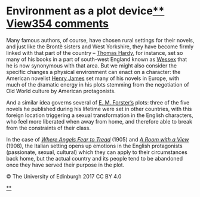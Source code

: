 # Environment as a plot device[** View354 comments](https://www.futurelearn.com/courses/how-to-read-a-novel/1/steps/185572#fl-comments)

Many famous authors, of course, have chosen rural settings for their novels, and just like the Brontë sisters and West Yorkshire, they have become firmly linked with that part of the country – [Thomas Hardy](https://en.wikipedia.org/wiki/Thomas_Hardy), for instance, set so many of his books in a part of south-west England known as [Wessex](https://en.wikipedia.org/wiki/Thomas_Hardy%27s_Wessex) that he is now synonymous with that area. But we might also consider the specific changes a physical environment can enact on a character: the American novelist [Henry James](https://en.wikipedia.org/wiki/Henry_James) set many of his novels in Europe, with much of the dramatic energy in his plots stemming from the negotiation of Old World culture by American protagonists.

And a similar idea governs several of [E. M. Forster’s](https://en.wikipedia.org/wiki/E._M._Forster) plots: three of the five novels he published during his lifetime were set in other countries, with this foreign location triggering a sexual transformation in the English characters, who feel more liberated when away from home, and therefore able to break from the constraints of their class.

In the case of [*Where Angels Fear to Tread*](https://en.wikipedia.org/wiki/Where_Angels_Fear_to_Tread) (1905) and [*A Room with a View*](https://en.wikipedia.org/wiki/A_Room_with_a_View) (1908), the Italian setting opens up emotions in the English protagonists (passionate, sexual, cultural) which they can apply to their circumstances back home, but the actual country and its people tend to be abandoned once they have served their purpose in the plot.

© The University of Edinburgh 2017 CC BY 4.0

[**](https://www.futurelearn.com/courses/how-to-read-a-novel/1/steps/185572#fl-comments)